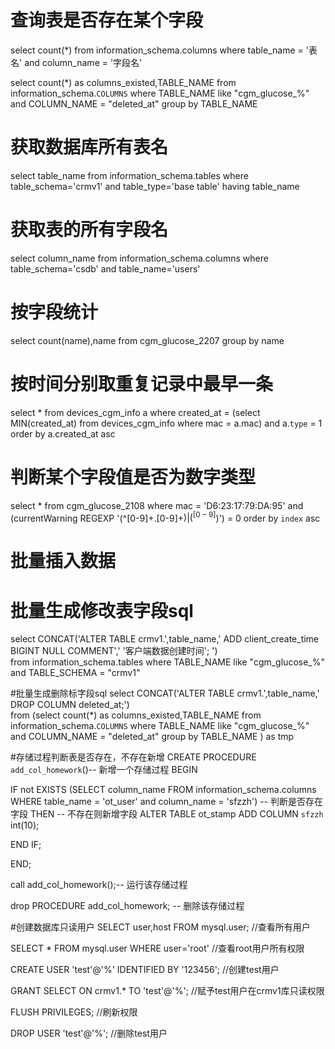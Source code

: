 # 查询表是否存在某个字段
select count(*) from information_schema.columns where table_name = '表名' and column_name = '字段名'

select count(*)  as columns_existed,TABLE_NAME from information_schema.`COLUMNS` where TABLE_NAME  like "cgm_glucose_%"  and COLUMN_NAME = "deleted_at" group by TABLE_NAME 

# 获取数据库所有表名
select table_name from information_schema.tables where table_schema='crmv1' and table_type='base table' having table_name

# 获取表的所有字段名
select column_name from information_schema.columns where table_schema='csdb' and table_name='users'

# 按字段统计
select count(name),name from cgm_glucose_2207 group by name 

# 按时间分别取重复记录中最早一条
select * from devices_cgm_info a where created_at = (select MIN(created_at) from devices_cgm_info where mac = a.mac)  and a.`type`  = 1 order by a.created_at asc

# 判断某个字段值是否为数字类型
select * from cgm_glucose_2108 where mac = 'D6:23:17:79:DA:95' and (currentWarning REGEXP '(^[0-9]+.[0-9]+$)|(^[0-9]$)') = 0 order by `index` asc

# 批量插入数据


# 批量生成修改表字段sql
select CONCAT('ALTER TABLE crmv1.',table_name,' ADD client_create_time BIGINT NULL COMMENT',' \'客户端数据创建时间\'; ')  
from information_schema.tables where TABLE_NAME  like "cgm_glucose_%" and TABLE_SCHEMA  = "crmv1"

#批量生成删除标字段sql
select CONCAT('ALTER TABLE crmv1.',table_name,' DROP COLUMN deleted_at;')  
from (select count(*)  as columns_existed,TABLE_NAME from information_schema.`COLUMNS` where TABLE_NAME  like "cgm_glucose_%"  
and COLUMN_NAME = "deleted_at" group by TABLE_NAME ) as tmp

#存储过程判断表是否存在，不存在新增
CREATE PROCEDURE `add_col_homework`()-- 新增一个存储过程
BEGIN

IF not EXISTS (SELECT column_name FROM information_schema.columns WHERE table_name = 'ot_user' and column_name = 'sfzzh')
-- 判断是否存在字段
THEN
-- 不存在则新增字段
   ALTER TABLE ot_stamp ADD COLUMN `sfzzh` int(10);

END IF; 

END;

call add_col_homework();-- 运行该存储过程

drop PROCEDURE add_col_homework; -- 删除该存储过程



#创建数据库只读用户
SELECT user,host FROM mysql.user; //查看所有用户

SELECT * FROM mysql.user WHERE user='root' //查看root用户所有权限
 
CREATE USER 'test'@'%' IDENTIFIED BY '123456'; //创建test用户
 
GRANT SELECT ON crmv1.* TO 'test'@'%'; //赋予test用户在crmv1库只读权限


FLUSH PRIVILEGES; //刷新权限


DROP USER 'test'@'%'; //删除test用户



